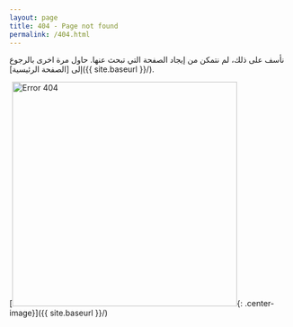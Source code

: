 ```yaml
---
layout: page
title: 404 - Page not found
permalink: /404.html
---
```


نأسف على ذلك، لم نتمكن من إيجاد الصفحة التي تبحث عنها.
حاول مرة اخرى بالرجوع إلى [الصفحة الرئيسية]({{ site.baseurl }}/).

[<img src="{{ site.baseurl }}/images/404.jpg" alt="Error 404" style="width: 400px;"/>{: .center-image}]({{ site.baseurl }}/)
